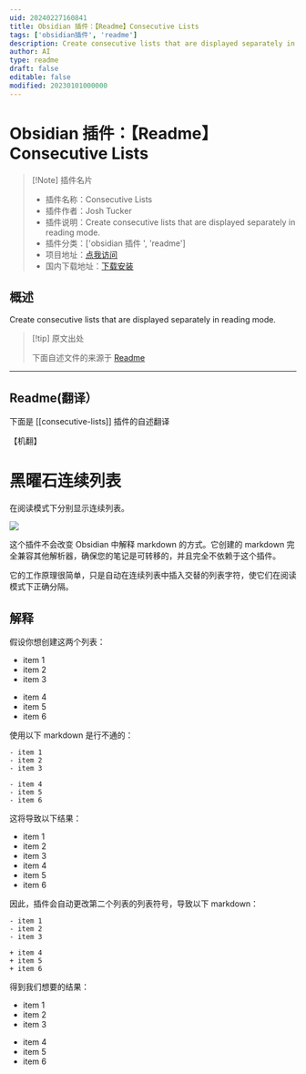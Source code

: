 ```yaml
---
uid: 20240227160841
title: Obsidian 插件：【Readme】Consecutive Lists
tags: ['obsidian插件', 'readme']
description: Create consecutive lists that are displayed separately in reading mode.
author: AI
type: readme
draft: false
editable: false
modified: 20230101000000
---
```


# Obsidian 插件：【Readme】Consecutive Lists

> [!Note] 插件名片
> - 插件名称：Consecutive Lists
> - 插件作者：Josh Tucker
> - 插件说明：Create consecutive lists that are displayed separately in reading mode.
> - 插件分类：['obsidian 插件 ', 'readme']
> - 项目地址：[点我访问](https://github.com/jtucker2/obsidian-consecutive-lists)
> - 国内下载地址：[下载安装](https://pkmer.cn/products/plugin/pluginMarket/?consecutive-lists)

## 概述

Create consecutive lists that are displayed separately in reading mode.

> [!tip] 原文出处
>
>下面自述文件的来源于 [Readme](https://ghproxy.net/https://raw.githubusercontent.com/jtucker2/obsidian-consecutive-lists/master/README.md)

---

## Readme(翻译）

下面是 [[consecutive-lists]] 插件的自述翻译

【机翻】

# 黑曜石连续列表

在阅读模式下分别显示连续列表。

![](https://cdn.pkmer.cn/covers/consecutive-lists_2_0.gif!pkmer)

这个插件不会改变 Obsidian 中解释 markdown 的方式。它创建的 markdown 完全兼容其他解析器，确保您的笔记是可转移的，并且完全不依赖于这个插件。

它的工作原理很简单，只是自动在连续列表中插入交替的列表字符，使它们在阅读模式下正确分隔。

## 解释

假设你想创建这两个列表：

- item 1
- item 2
- item 3

+ item 4
+ item 5
+ item 6

使用以下 markdown 是行不通的：

```
- item 1
- item 2
- item 3

- item 4
- item 5
- item 6
```

这将导致以下结果：

- item 1
- item 2
- item 3
- item 4
- item 5
- item 6

因此，插件会自动更改第二个列表的列表符号，导致以下 markdown：

```
- item 1
- item 2
- item 3

+ item 4
+ item 5
+ item 6
```

得到我们想要的结果：

- item 1
- item 2
- item 3

+ item 4
+ item 5
+ item 6
